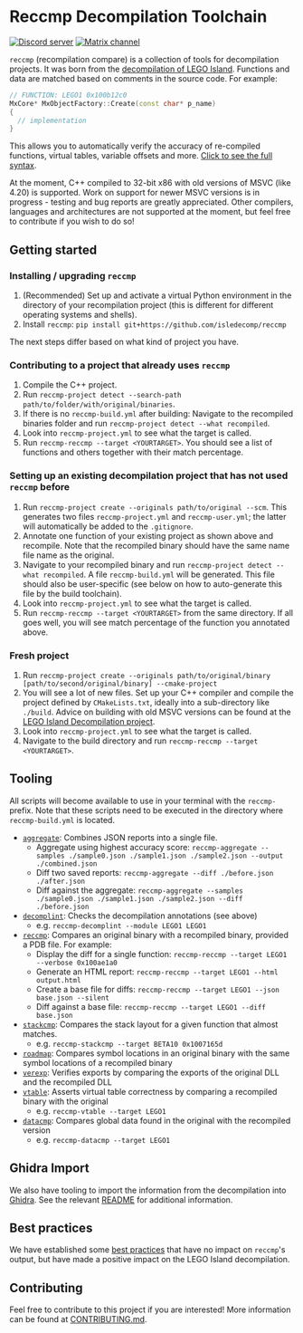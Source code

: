 # Reccmp Decompilation Toolchain

[![Discord server](https://badgen.net/badge/icon/discord?icon=discord&label)](https://discord.gg/aSKCSXwpNp)
[![Matrix channel](https://badgen.net/badge/icon/matrix?icon=matrix&label)](https://matrix.to/#/#isledecomp:matrix.org)

`reccmp` (recompilation compare) is a collection of tools for decompilation projects. It was born from the [decompilation of LEGO Island](https://github.com/isledecomp/isle). Functions and data are matched based on comments in the source code. For example:

```cpp
// FUNCTION: LEGO1 0x100b12c0
MxCore* MxObjectFactory::Create(const char* p_name)
{
  // implementation
}
```

This allows you to automatically verify the accuracy of re-compiled functions, virtual tables, variable offsets and more. [Click to see the full syntax](docs/annotations.md).

At the moment, C++ compiled to 32-bit x86 with old versions of MSVC (like 4.20) is supported. Work on support for newer MSVC versions is in progress - testing and bug reports are greatly appreciated. Other compilers, languages and architectures are not supported at the moment, but feel free to contribute if you wish to do so!

## Getting started

### Installing / upgrading `reccmp`

1. (Recommended) Set up and activate a virtual Python environment in the directory of your recompilation project (this is different for different operating systems and shells).
2. Install `reccmp`: `pip install git+https://github.com/isledecomp/reccmp`

The next steps differ based on what kind of project you have.

### Contributing to a project that already uses `reccmp`

1. Compile the C++ project.
2. Run `reccmp-project detect --search-path path/to/folder/with/original/binaries`.
3. If there is no `reccmp-build.yml` after building: Navigate to the recompiled binaries folder and run `reccmp-project detect --what recompiled`.
4. Look into `reccmp-project.yml` to see what the target is called.
5. Run `reccmp-reccmp --target <YOURTARGET>`. You should see a list of functions and others together with their match percentage.

### Setting up an existing decompilation project that has not used `reccmp` before

1. Run `reccmp-project create --originals path/to/original --scm`. This generates two files `reccmp-project.yml` and `reccmp-user.yml`; the latter will automatically be added to the `.gitignore`.
2. Annotate one function of your existing project as shown above and recompile. Note that the recompiled binary should have the same name file name as the original.
3. Navigate to your recompiled binary and run `reccmp-project detect --what recompiled`. A file `reccmp-build.yml` will be generated. This file should also be user-specific (see below on how to auto-generate this file by the build toolchain).
4. Look into `reccmp-project.yml` to see what the target is called.
5. Run `reccmp-reccmp --target <YOURTARGET>` from the same directory. If all goes well, you will see match percentage of the function you annotated above.

### Fresh project

1. Run `reccmp-project create --originals path/to/original/binary [path/to/second/original/binary] --cmake-project`
2. You will see a lot of new files. Set up your C++ compiler and compile the project defined by `CMakeLists.txt`, ideally into a sub-directory like `./build`. Advice on building with old MSVC versions can be found at the [LEGO Island Decompilation project](https://github.com/isledecomp/isle).
3. Look into `reccmp-project.yml` to see what the target is called.
4. Navigate to the build directory and run `reccmp-reccmp --target <YOURTARGET>`.

## Tooling

All scripts will become available to use in your terminal with the `reccmp-` prefix. Note that these scripts need to be executed in the directory where `reccmp-build.yml` is located.

* [`aggregate`](/reccmp/tools/aggregate.py): Combines JSON reports into a single file.
  * Aggregate using highest accuracy score: `reccmp-aggregate --samples ./sample0.json ./sample1.json ./sample2.json --output ./combined.json`
  * Diff two saved reports: `reccmp-aggregate --diff ./before.json ./after.json`
  * Diff against the aggregate: `reccmp-aggregate --samples ./sample0.json ./sample1.json ./sample2.json --diff ./before.json`
* [`decomplint`](/reccmp/tools/decomplint.py): Checks the decompilation annotations (see above)
  * e.g. `reccmp-decomplint --module LEGO1 LEGO1`
* [`reccmp`](/reccmp/tools/asmcmp.py): Compares an original binary with a recompiled binary, provided a PDB file. For example:
  * Display the diff for a single function: `reccmp-reccmp --target LEGO1 --verbose 0x100ae1a0`
  * Generate an HTML report: `reccmp-reccmp --target LEGO1 --html output.html`
  * Create a base file for diffs: `reccmp-reccmp --target LEGO1 --json base.json --silent`
  * Diff against a base file: `reccmp-reccmp --target LEGO1 --diff base.json`
* [`stackcmp`](/reccmp/tools/stackcmp.py): Compares the stack layout for a given function that almost matches.
  * e.g. `reccmp-stackcmp --target BETA10 0x1007165d`
* [`roadmap`](/reccmp/tools/roadmap.py): Compares symbol locations in an original binary with the same symbol locations of a recompiled binary
* [`verexp`](/reccmp/tools/verexp.py): Verifies exports by comparing the exports of the original DLL and the recompiled DLL
* [`vtable`](/reccmp/tools/vtable.py): Asserts virtual table correctness by comparing a recompiled binary with the original
  * e.g. `reccmp-vtable --target LEGO1`
* [`datacmp`](/reccmp/tools/datacmp.py): Compares global data found in the original with the recompiled version
  * e.g. `reccmp-datacmp --target LEGO1`

## Ghidra Import

We also have tooling to import the information from the decompilation into [Ghidra](https://github.com/NationalSecurityAgency/ghidra). See the relevant [README](reccmp/ghidra/README.md) for additional information.

## Best practices

We have established some [best practices](docs/recommendations.md) that have no impact on `reccmp`'s output, but have made a positive impact on the LEGO Island decompilation.

## Contributing

Feel free to contribute to this project if you are interested! More information can be found at [CONTRIBUTING.md](./CONTRIBUTING.md).
